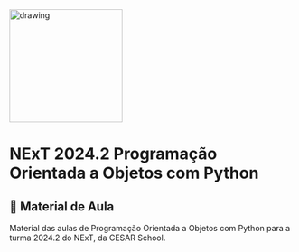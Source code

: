 <img src="https://www.cesar.school/wp-content/uploads/2019/09/marca_cesar_school.png" alt="drawing" width="200"/>

# NExT 2024.2 **Programação Orientada a Objetos** com Python

## 📝 Material de Aula

Material das aulas de Programação Orientada a Objetos com Python para a turma 2024.2 do NExT, da CESAR School.
